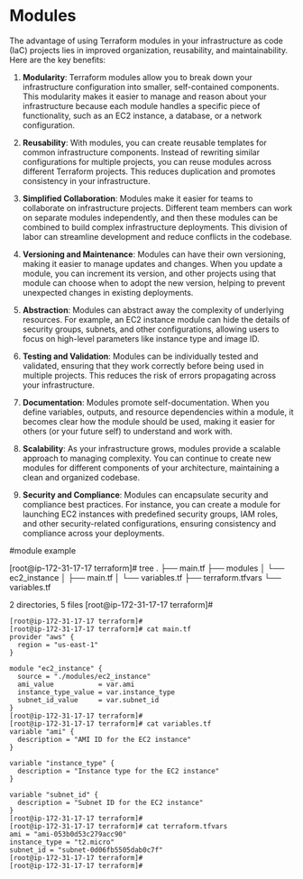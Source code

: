 # Modules

The advantage of using Terraform modules in your infrastructure as code (IaC) projects lies in improved organization, reusability, and maintainability. Here are the key benefits:

1. **Modularity**: Terraform modules allow you to break down your infrastructure configuration into smaller, self-contained components. This modularity makes it easier to manage and reason about your infrastructure because each module handles a specific piece of functionality, such as an EC2 instance, a database, or a network configuration.

2. **Reusability**: With modules, you can create reusable templates for common infrastructure components. Instead of rewriting similar configurations for multiple projects, you can reuse modules across different Terraform projects. This reduces duplication and promotes consistency in your infrastructure.

3. **Simplified Collaboration**: Modules make it easier for teams to collaborate on infrastructure projects. Different team members can work on separate modules independently, and then these modules can be combined to build complex infrastructure deployments. This division of labor can streamline development and reduce conflicts in the codebase.

4. **Versioning and Maintenance**: Modules can have their own versioning, making it easier to manage updates and changes. When you update a module, you can increment its version, and other projects using that module can choose when to adopt the new version, helping to prevent unexpected changes in existing deployments.

5. **Abstraction**: Modules can abstract away the complexity of underlying resources. For example, an EC2 instance module can hide the details of security groups, subnets, and other configurations, allowing users to focus on high-level parameters like instance type and image ID.

6. **Testing and Validation**: Modules can be individually tested and validated, ensuring that they work correctly before being used in multiple projects. This reduces the risk of errors propagating across your infrastructure.

7. **Documentation**: Modules promote self-documentation. When you define variables, outputs, and resource dependencies within a module, it becomes clear how the module should be used, making it easier for others (or your future self) to understand and work with.

8. **Scalability**: As your infrastructure grows, modules provide a scalable approach to managing complexity. You can continue to create new modules for different components of your architecture, maintaining a clean and organized codebase.

9. **Security and Compliance**: Modules can encapsulate security and compliance best practices. For instance, you can create a module for launching EC2 instances with predefined security groups, IAM roles, and other security-related configurations, ensuring consistency and compliance across your deployments.


#module example

[root@ip-172-31-17-17 terraform]# tree 
.
├── main.tf
├── modules
│   └── ec2_instance
│       ├── main.tf
│       └── variables.tf
├── terraform.tfvars
└── variables.tf

2 directories, 5 files
[root@ip-172-31-17-17 terraform]# 


```
[root@ip-172-31-17-17 terraform]# 
[root@ip-172-31-17-17 terraform]# cat main.tf 
provider "aws" {
  region = "us-east-1"
}

module "ec2_instance" {
  source = "./modules/ec2_instance"
  ami_value           = var.ami
  instance_type_value = var.instance_type
  subnet_id_value     = var.subnet_id
}
[root@ip-172-31-17-17 terraform]# 
[root@ip-172-31-17-17 terraform]# cat variables.tf 
variable "ami" {
  description = "AMI ID for the EC2 instance"
}

variable "instance_type" {
  description = "Instance type for the EC2 instance"
}

variable "subnet_id" {
  description = "Subnet ID for the EC2 instance"
}
[root@ip-172-31-17-17 terraform]# 
[root@ip-172-31-17-17 terraform]# cat terraform.tfvars 
ami = "ami-053b0d53c279acc90"
instance_type = "t2.micro"
subnet_id = "subnet-0d06fb5505dab0c7f"
[root@ip-172-31-17-17 terraform]# 
[root@ip-172-31-17-17 terraform]#

```
